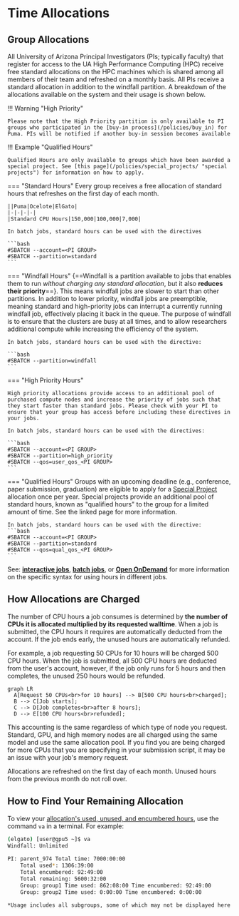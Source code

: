 # Time Allocations

## Group Allocations

All University of Arizona Principal Investigators (PIs; typically faculty) that register for access to the UA High Performance Computing (HPC) receive free standard allocations on the HPC machines which is shared among all members of their team and refreshed on a monthly basis. All PIs receive a standard allocation in addition to the windfall partition. A breakdown of the allocations available on the system and their usage is shown below. 

!!! Warning "High Priority"

    Please note that the High Priority partition is only available to PI groups who participated in the [buy-in process](/policies/buy_in) for Puma. PIs will be notified if another buy-in session becomes available

!!! Example "Qualified Hours"

    Qualified Hours are only available to groups which have been awarded a special project. See [this page](/policies/special_projects/ "special projects") for information on how to apply. 

=== "Standard Hours"
    Every group receives a free allocation of standard hours that refreshes on the first day of each month. 

    ||Puma|Ocelote|ElGato|
    |-|-|-|-|
    |Standard CPU Hours|150,000|100,000|7,000|

    In batch jobs, standard hours can be used with the directives

    ```bash
    #SBATCH --account=<PI GROUP>
    #SBATCH --partition=standard
    ```

=== "Windfall Hours"
    {==Windfall is a partition available to jobs that enables them to run *without charging any standard allocation*, but it also **reduces their priority**==}. This means windfall jobs are slower to start than other partitions. In addition to lower priority, windfall jobs are preemptible, meaning standard and high-priority jobs can interrupt a currently running windfall job, effectively placing it back in the queue. The purpose of windfall is to ensure that the clusters are busy at all times, and to allow researchers additional compute while increasing the efficiency of the system.

    In batch jobs, standard hours can be used with the directive:

    ```bash
    #SBATCH --partition=windfall
    ```


=== "High Priority Hours"
    
    High priority allocations provide access to an additional pool of purchased compute nodes and increase the priority of jobs such that they start faster than standard jobs. Please check with your PI to ensure that your group has access before including these directives in your jobs.
    
    In batch jobs, standard hours can be used with the directives:

    ```bash
    #SBATCH --account=<PI GROUP>
    #SBATCH --partition=high_priority
    #SBATCH --qos=user_qos_<PI GROUP>
    ```

=== "Qualified Hours"
    Groups with an upcoming deadline (e.g., conference, paper submission, graduation) are eligible to apply for a [Special Project](/policies/special_projects/) allocation once per year. Special projects provide an additional pool of standard hours, known as "qualified hours" to the group for a limited amount of time. See the linked page for more information.

    In batch jobs, standard hours can be used with the directive:
    ```bash
    #SBATCH --account=<PI GROUP>
    #SBATCH --partition=standard
    #SBATCH --qos=qual_qos_<PI GROUP>
    ```


See: [**interactive jobs**](../../running_jobs/interactive_jobs/#customizing-your-resources), [**batch jobs**](../../running_jobs/batch_jobs/batch_directives/#allocations-and-partitions), or [**Open OnDemand**](../../running_jobs/open_on_demand/#web-form) for more information on the specific syntax for using hours in different jobs.

## How Allocations are Charged

The number of CPU hours a job consumes is determined by **the number of CPUs it is allocated multiplied by its requested walltime**. When a job is submitted, the CPU hours it requires are automatically deducted from the account. If the job ends early, the unused hours are automatically refunded.

For example, a job requesting 50 CPUs for 10 hours will be charged 500 CPU hours. When the job is submitted, all 500 CPU hours are deducted from the user's account, however, if the job only runs for 5 hours and then completes, the unused 250 hours would be refunded.

``` mermaid
graph LR
  A[Request 50 CPUs<br>for 10 hours] --> B[500 CPU hours<br>charged];
  B --> C[Job starts];
  C --> D[Job completes<br>after 8 hours];
  D --> E[100 CPU hours<br>refunded];
```

This accounting is the same regardless of which type of node you request. Standard, GPU, and high memory nodes are all charged using the same model and use the same allocation pool. If you find you are being charged for more CPUs that you are specifying in your submission script, it may be an issue with your job's memory request.

Allocations are refreshed on the first day of each month. Unused hours from the previous month do not roll over.
    

## How to Find Your Remaining Allocation

To view your [allocation's used, unused, and encumbered hours](/support_and_training/glossary/ "For information on terminology, see our glossary"), use the command ```va``` in a terminal. For example:
```bash
(elgato) [user@gpu5 ~]$ va
Windfall: Unlimited
 
PI: parent_974 Total time: 7000:00:00
    Total used*: 1306:39:00
    Total encumbered: 92:49:00
    Total remaining: 5600:32:00
    Group: group1 Time used: 862:08:00 Time encumbered: 92:49:00
    Group: group2 Time used: 0:00:00 Time encumbered: 0:00:00
 
*Usage includes all subgroups, some of which may not be displayed here
```
